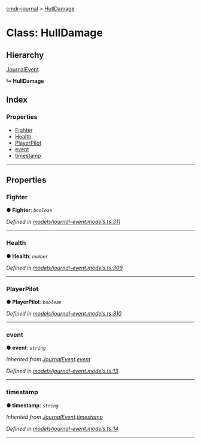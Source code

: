 [cmdr-journal](../README.md) > [HullDamage](../classes/hulldamage.md)



# Class: HullDamage

## Hierarchy


 [JournalEvent](journalevent.md)

**↳ HullDamage**







## Index

### Properties

* [Fighter](hulldamage.md#fighter)
* [Health](hulldamage.md#health)
* [PlayerPilot](hulldamage.md#playerpilot)
* [event](hulldamage.md#event)
* [timestamp](hulldamage.md#timestamp)



---
## Properties
<a id="fighter"></a>

###  Fighter

**●  Fighter**:  *`boolean`* 

*Defined in [models/journal-event.models.ts:311](https://github.com/chrisbruford/cmdr-journal/blob/1e4d048/src/models/journal-event.models.ts#L311)*





___

<a id="health"></a>

###  Health

**●  Health**:  *`number`* 

*Defined in [models/journal-event.models.ts:309](https://github.com/chrisbruford/cmdr-journal/blob/1e4d048/src/models/journal-event.models.ts#L309)*





___

<a id="playerpilot"></a>

###  PlayerPilot

**●  PlayerPilot**:  *`boolean`* 

*Defined in [models/journal-event.models.ts:310](https://github.com/chrisbruford/cmdr-journal/blob/1e4d048/src/models/journal-event.models.ts#L310)*





___

<a id="event"></a>

###  event

**●  event**:  *`string`* 

*Inherited from [JournalEvent](journalevent.md).[event](journalevent.md#event)*

*Defined in [models/journal-event.models.ts:13](https://github.com/chrisbruford/cmdr-journal/blob/1e4d048/src/models/journal-event.models.ts#L13)*





___

<a id="timestamp"></a>

###  timestamp

**●  timestamp**:  *`string`* 

*Inherited from [JournalEvent](journalevent.md).[timestamp](journalevent.md#timestamp)*

*Defined in [models/journal-event.models.ts:14](https://github.com/chrisbruford/cmdr-journal/blob/1e4d048/src/models/journal-event.models.ts#L14)*





___


